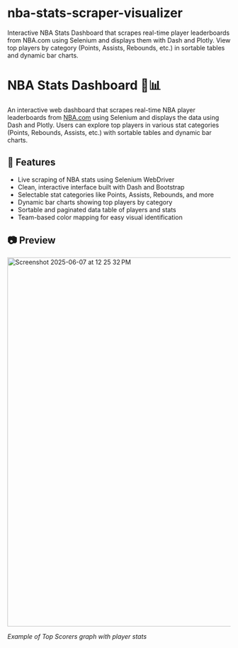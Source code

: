 # nba-stats-scraper-visualizer
Interactive NBA Stats Dashboard that scrapes real-time player leaderboards from NBA.com using Selenium and displays them with Dash and Plotly. View top players by category (Points, Assists, Rebounds, etc.) in sortable tables and dynamic bar charts.

# NBA Stats Dashboard 🏀📊

An interactive web dashboard that scrapes real-time NBA player leaderboards from [NBA.com](https://www.nba.com/stats) using Selenium and displays the data using Dash and Plotly. Users can explore top players in various stat categories (Points, Rebounds, Assists, etc.) with sortable tables and dynamic bar charts.

## 📌 Features

- Live scraping of NBA stats using Selenium WebDriver
- Clean, interactive interface built with Dash and Bootstrap
- Selectable stat categories like Points, Assists, Rebounds, and more
- Dynamic bar charts showing top players by category
- Sortable and paginated data table of players and stats
- Team-based color mapping for easy visual identification

## 📷 Preview

<img width="832" alt="Screenshot 2025-06-07 at 12 25 32 PM" src="https://github.com/user-attachments/assets/e67ab1fe-c9cb-4d4a-9bf5-e71d22ce7aea" />

*Example of Top Scorers graph with player stats*
